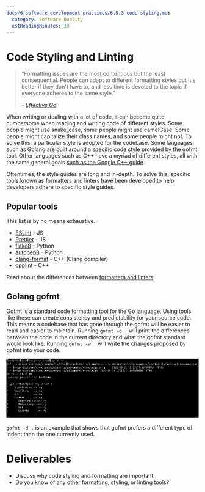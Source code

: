 ```yaml
---
docs/6-software-development-practices/6.5.3-code-styling.md:
  category: Software Quality
  estReadingMinutes: 30
---
```


# Code Styling and Linting
>
> “Formatting issues are the most contentious but the least consequential. People can adapt to different formatting styles but it's better if they don't have to, and less time is devoted to the topic if everyone adheres to the same style.”
>
> _- [Effective Go](https://golang.org/doc/effective_go.html#formatting)_

When writing or dealing with a lot of code, it can become quite cumbersome when reading and writing code of different styles. Some people might use snake_case, some people might use camelCase. Some people might capitalize their class names, and some people might not. To solve this, a particular style is adopted for the codebase. Some languages such as Golang are built around a specific code style provided by the gofmt tool. Other languages such as C++ have a myriad of different styles, all with the same general goals [such as the Google C++ guide](https://google.github.io/styleguide/cppguide.html#Goals).

Oftentimes, the style guides are long and in-depth. To solve this, specific tools known as formatters and linters have been developed to help developers adhere to specific style guides.

## Popular tools

This list is by no means exhaustive.

* [ESLint](https://eslint.org/) - JS
* [Prettier](https://prettier.io) - JS
* [flake8](https://pypi.org/project/flake8/) - Python
* [autopep8](https://pypi.org/project/autopep8/) - Python
* [clang-format](https://clang.llvm.org/docs/ClangFormat.html) - C++ (Clang compiler)
* [cpplint](https://github.com/cpplint/cpplint) - C++

Read about the differences between [formatters and linters](https://prettier.io/docs/en/comparison.html).

## Golang gofmt

Gofmt is a standard code formatting tool for the Go language. Using tools like these can create consistency and predictability for your source code. This means a codebase that has gone through the gofmt will be easier to read and easier to maintain. Running `gofmt -d .` will print the differences between the code in the current directory and what the gofmt standard would look like. Running `gofmt -w .` will write the changes proposed by gofmt into your code.

![Gofmt example](img6/gofmt.webp ':class=img-shadow-center')

`gofmt -d .` is an example that shows that gofmt prefers a different type of indent than the one currently used.

# Deliverables

* Discuss why code styling and formatting are important.
* Do you know of any other formatting, styling, or linting tools?
